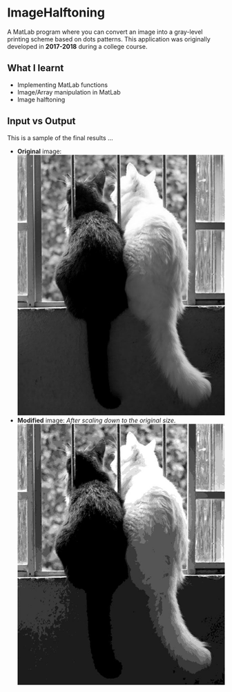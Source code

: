 # ImageHalftoning

A MatLab program where you can convert an image into a gray-level printing scheme based on dots patterns.
This application was originally developed in **2017-2018** during a college course.

## What I learnt

* Implementing MatLab functions
* Image/Array manipulation in MatLab
* Image halftoning

## Input vs Output

This is a sample of the final results ...  
* **Original** image:  
![cat image](images/cat.jpg)  
* **Modified** image: *After scaling down to the original size.*  
![modified cat image](results/modified_cat.jpg)
